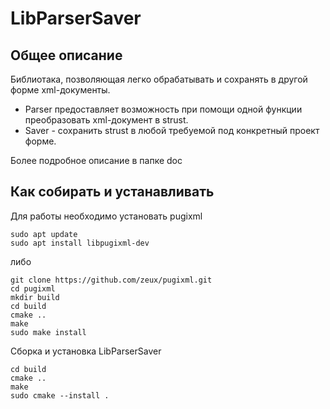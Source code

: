 # LibParserSaver

## Общее описание
Библиотака, позволяющая легко обрабатывать и сохранять в другой форме xml-документы.

- Parser предоставляет возможность при помощи одной функции преобразовать xml-документ в strust.
- Saver - сохранить strust в любой требуемой под конкретный проект форме.

Более подробное описание в папке doc

## Как собирать и устанавливать
Для работы необходимо установать pugixml

```
sudo apt update
sudo apt install libpugixml-dev
```
либо
```
git clone https://github.com/zeux/pugixml.git
cd pugixml
mkdir build
cd build
cmake ..
make
sudo make install
```

Сборка и установка LibParserSaver
```
cd build
cmake ..
make
sudo cmake --install .
```
